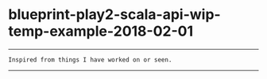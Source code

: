 # blueprint-play2-scala-api-wip-temp-example-2018-02-01

---

`Inspired from things I have worked on or seen.`

---
